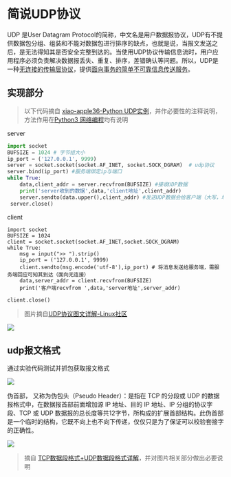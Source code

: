 # 简说UDP协议

UDP 是User Datagram Protocol的简称，中文名是用户数据报协议，UDP有不提供数据包分组、组装和不能对数据包进行排序的缺点，也就是说，当报文发送之后，是无法得知其是否安全完整到达的。当使用UDP协议传输信息流时，用户应用程序必须负责解决数据报丢失、重复、排序，差错确认等问题。所以，UDP是一种<ins>无连接的传输层协议</ins>，提供<ins>面向事务的简单不可靠信息传送服务</ins>。

## 实现部分

> 以下代码摘自 [xiao-apple36-Python UDP实例](cnblogs.com/xiao-apple36/p/9279108.html)，并作必要性的注释说明，方法作用在[Python3 网络编程](https://www.runoob.com/python3/python3-socket.html)均有说明

server

```python
import socket
BUFSIZE = 1024 # 字节组大小
ip_port = ('127.0.0.1', 9999)
server = socket.socket(socket.AF_INET, socket.SOCK_DGRAM)  # udp协议
server.bind(ip_port) #服务端绑定ip与端口
while True:
    data,client_addr = server.recvfrom(BUFSIZE) #接收UDP数据
    print('server收到的数据',data,'client地址',client_addr)
    server.sendto(data.upper(),client_addr) #发送UDP数据会给客户端（大写，地址端口（套接字））
 server.close()
```
client

```
import socket
BUFSIZE = 1024
client = socket.socket(socket.AF_INET,socket.SOCK_DGRAM)
while True:
    msg = input(">> ").strip()
    ip_port = ('127.0.0.1', 9999) 
    client.sendto(msg.encode('utf-8'),ip_port) # 将消息发送给服务端，需服务端回应可知其到达（面向无连接）
    data,server_addr = client.recvfrom(BUFSIZE)
    print('客户端recvfrom ',data,'server地址',server_addr)
 
client.close()
```


> 图片摘自[UDP协议图文详解-Linux社区](https://www.linuxidc.com/Linux/2018-09/154366.htm)

![](https://i.postimg.cc/rsyz9qX9/180924145972612.jpg)

## udp报文格式

通过实验代码测试并抓包获取报文格式

![](https://i.postimg.cc/63B6HqxM/Snipaste-2019-08-17-09-54-17.png)

伪首部， 又称为伪包头（Pseudo Header）：是指在 TCP 的分段或 UDP 的数据报格式中，在数据报首部前面增加源 IP 地址、目的 IP 地址、IP 分组的协议字段、TCP 或 UDP 数据报的总长度等共12字节，所构成的扩展首部结构。此伪首部是一个临时的结构，它既不向上也不向下传递，仅仅只是为了保证可以校验套接字的正确性。

![](https://i.postimg.cc/vBLTMjsH/20150408144330303.jpg)

> 摘自 [TCP数据段格式+UDP数据段格式详解](https://www.cnblogs.com/love-jelly-pig/p/8471181.html)，并对图片相关部分做出必要说明

